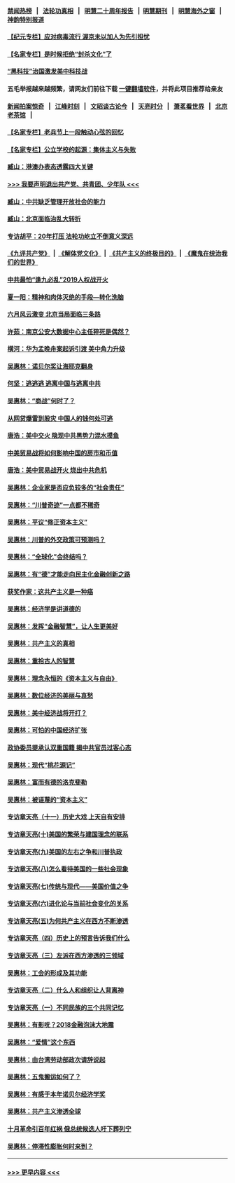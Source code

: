 #### [禁闻热榜](热点新闻.md?=0)  &nbsp;&nbsp;|&nbsp;&nbsp; [法轮功真相](https://github.com/gfw-breaker/truth/blob/master/README.md?=0) &nbsp;&nbsp;|&nbsp;&nbsp; [明慧二十周年报告](https://github.com/gfw-breaker/mh-reports/blob/master/README.md?=0) &nbsp;&nbsp;|&nbsp;&nbsp;[明慧期刊](https://github.com/gfw-breaker/mh-qikan) &nbsp;&nbsp;|&nbsp;&nbsp; [明慧海外之窗](https://github.com/gfw-breaker/mh-news/blob/master/README.md?=0) &nbsp;&nbsp;|&nbsp;&nbsp; [神韵特别报道](https://github.com/gfw-breaker/mh-news/blob/master/shenyun.md?=0)
#### [【纪元专栏】应对病毒流行 渥京未以加人为先引担忧](../pages/nsc423/n11875714.md?t=03010731) 
#### [【名家专栏】是时候拒绝“封杀文化”了](../pages/nsc423/n11814093.md?t=03010731) 
#### [“黑科技”治国激发美中科技战](../pages/nsc423/n11638056.md?t=03010731) 
#### 五毛举报越来越频繁，请网友们前往下载 [一键翻墙软件](https://github.com/gfw-breaker/ssr-accounts)，并将此项目推荐给亲友
#### [新闻拍案惊奇](https://github.com/gfw-breaker/banned-news/blob/master/pages/link4.md) &nbsp;&nbsp;|&nbsp;&nbsp; [江峰时刻](https://github.com/gfw-breaker/banned-news/blob/master/pages/link4.md) &nbsp;&nbsp;|&nbsp;&nbsp; [文昭谈古论今](https://github.com/gfw-breaker/banned-news/blob/master/pages/link4.md) &nbsp;&nbsp;|&nbsp;&nbsp; [天亮时分](https://github.com/gfw-breaker/banned-news/blob/master/pages/link4.md) &nbsp;&nbsp;|&nbsp;&nbsp; [萧茗看世界](https://github.com/gfw-breaker/banned-news/blob/master/pages/link4.md) &nbsp;&nbsp;|&nbsp;&nbsp; [北京老茶馆](https://github.com/gfw-breaker/banned-news/blob/master/pages/link4.md) &nbsp;&nbsp;|&nbsp;&nbsp; 
#### [【名家专栏】老兵节上一段触动心弦的回忆](../pages/nsc423/n11646016.md?t=03010731) 
#### [【名家专栏】公立学校的起源：集体主义与失败](../pages/nsc423/n11601833.md?t=03010731) 
#### [臧山：港澳办表态透露四大关键](../pages/nsc423/n11421628.md?t=03010731) 
#### [>>> 我要声明退出共产党、共青团、少年队 <<<](https://github.com/begood0513/goodnews/blob/master/quit/letter.md) 
#### [臧山：中共缺乏管理开放社会的能力](../pages/nsc423/n11407457.md?t=03010731) 
#### [臧山：北京面临治乱大转折](../pages/nsc423/n11406895.md?t=03010731) 
#### [专访胡平：20年打压 法轮功屹立不倒意义深远](../pages/nsc423/n11398800.md?t=03010731) 
#### [《九评共产党》](https://github.com/begood0513/9ping.md/blob/master/README.md) &nbsp;|&nbsp; [《解体党文化》](../../../../jtdwh.md/blob/master/README.md)  &nbsp;|&nbsp; [《共产主义的终极目的》](../../../../gczydzjmd.md/blob/master/README.md) &nbsp;|&nbsp; [《魔鬼在统治我们的世界》](../../../../mgztzwmdsj.md/blob/master/README.md) 
#### [中共最怕“逢九必乱”2019人权战开火](../pages/nsc423/n11385248.md?t=03010731) 
#### [夏一阳：精神和肉体灭绝的手段—转化洗脑](../pages/nsc423/n11368250.md?t=03010731) 
#### [六月风云激变 北京当局面临三条路](../pages/nsc423/n11313668.md?t=03010731) 
#### [许茹：南京公安大数据中心主任猝死是偶然？](../pages/nsc423/n11064744.md?t=03010731) 
#### [横河：华为孟晚舟案起诉引渡 美中角力升级](../pages/nsc423/n11027230.md?t=03010731) 
#### [吴惠林：诺贝尔奖让海耶克翻身](../pages/nsc423/n10890049.md?t=03010731) 
#### [何坚：逃逃逃 逃离中国与逃离中共](../pages/nsc423/n10592891.md?t=03010731) 
#### [吴惠林：“商战”何时了？](../pages/nsc423/n10573558.md?t=03010731) 
#### [从网贷爆雷到股灾 中国人的钱何处可逃](../pages/nsc423/n10572800.md?t=03010731) 
#### [唐浩：美中交火 隐现中共黑势力混水摸鱼](../pages/nsc423/n10544040.md?t=03010731) 
#### [中美贸易战将如何影响中国的房市和币值](../pages/nsc423/n10543697.md?t=03010731) 
#### [唐浩：美中贸易战开火 烧出中共危机](../pages/nsc423/n10540126.md?t=03010731) 
#### [吴惠林：企业家是否应负较多的“社会责任”](../pages/nsc423/n10535022.md?t=03010731) 
#### [吴惠林：“川普奇迹”一点都不稀奇](../pages/nsc423/n10512808.md?t=03010731) 
#### [吴惠林：平议“修正资本主义”](../pages/nsc423/n10495724.md?t=03010731) 
#### [吴惠林：川普的外交政策可预测吗？](../pages/nsc423/n10462387.md?t=03010731) 
#### [吴惠林：“全球化”会终结吗？](../pages/nsc423/n10452838.md?t=03010731) 
#### [吴惠林：有“德”才能走向民主化金融创新之路](../pages/nsc423/n10432292.md?t=03010731) 
#### [获奖作家：这共产主义是一种癌](../pages/nsc423/n10431541.md?t=03010731) 
#### [吴惠林：经济学是讲道德的](../pages/nsc423/n10398014.md?t=03010731) 
#### [吴惠林：发挥“金融智慧”，让人生更美好](../pages/nsc423/n10375019.md?t=03010731) 
#### [吴惠林：共产主义的真相](../pages/nsc423/n10351394.md?t=03010731) 
#### [吴惠林：重拾古人的智慧](../pages/nsc423/n10337691.md?t=03010731) 
#### [吴惠林：理念永恒的《资本主义与自由》](../pages/nsc423/n10316274.md?t=03010731) 
#### [吴惠林：数位经济的美丽与哀愁](../pages/nsc423/n10292946.md?t=03010731) 
#### [吴惠林：美中经济战将开打？](../pages/nsc423/n10258825.md?t=03010731) 
#### [吴惠林：可怕的中国经济扩张](../pages/nsc423/n10219147.md?t=03010731) 
#### [政协委员提承认双重国籍 揭中共官员过客心态](../pages/nsc423/n10208809.md?t=03010731) 
#### [吴惠林：现代“桃花源记”](../pages/nsc423/n10185234.md?t=03010731) 
#### [吴惠林：富而有德的洛克斐勒](../pages/nsc423/n10142264.md?t=03010731) 
#### [吴惠林：被诬蔑的“资本主义”](../pages/nsc423/n10124816.md?t=03010731) 
#### [专访章天亮（十一）历史大戏 上天自有安排](../pages/nsc423/n10094905.md?t=03010731) 
#### [专访章天亮(十)美国的繁荣与建国理念的联系](../pages/nsc423/n10094899.md?t=03010731) 
#### [专访章天亮(九)美国的左右之争和川普执政](../pages/nsc423/n10094889.md?t=03010731) 
#### [专访章天亮(八)怎么看待美国的一些社会现象](../pages/nsc423/n10094857.md?t=03010731) 
#### [专访章天亮(七)传统与现代——美国价值之争](../pages/nsc423/n10093140.md?t=03010731) 
#### [专访章天亮(六)进化论与当前社会变化的关系](../pages/nsc423/n10092036.md?t=03010731) 
#### [专访章天亮(五)为何共产主义在西方不断渗透](../pages/nsc423/n10083620.md?t=03010731) 
#### [专访章天亮（四）历史上的预言告诉我们什么](../pages/nsc423/n10083606.md?t=03010731) 
#### [专访章天亮（三）左派在西方渗透的三领域](../pages/nsc423/n10081115.md?t=03010731) 
#### [吴惠林：工会的形成及其功能](../pages/nsc423/n10080633.md?t=03010731) 
#### [专访章天亮（二）什么人和组织让人背离神](../pages/nsc423/n10076637.md?t=03010731) 
#### [专访章天亮（一）不同民族的三个共同记忆](../pages/nsc423/n10074188.md?t=03010731) 
#### [吴惠林：有影呒？2018金融泡沫大地震](../pages/nsc423/n10040534.md?t=03010731) 
#### [吴惠林：“爱情”这个东西](../pages/nsc423/n10019423.md?t=03010731) 
#### [吴惠林：由台湾劳动部政次请辞说起](../pages/nsc423/n9979679.md?t=03010731) 
#### [吴惠林：五鬼搬运如何了？](../pages/nsc423/n9925338.md?t=03010731) 
#### [吴惠林：有感于本年诺贝尔经济学奖](../pages/nsc423/n9871883.md?t=03010731) 
#### [吴惠林：共产主义渗透全球](../pages/nsc423/n9812748.md?t=03010731) 
#### [十月革命引百年红祸 俄总统候选人吁下葬列宁](../pages/nsc423/n9810182.md?t=03010731) 
#### [吴惠林：停滞性膨胀何时来到？](../pages/nsc423/n9764136.md?t=03010731) 

----
#### [ >>> 更早内容 <<< ](../indexes/nsc423-earlier.md)
